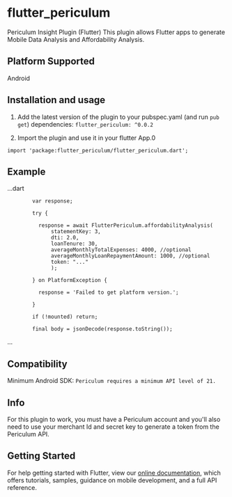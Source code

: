 # flutter_periculum

Periculum Insight Plugin (Flutter)
This plugin allows Flutter apps to generate Mobile Data Analysis and Affordability Analysis.

## Platform Supported
Android

## Installation and usage
1. Add the latest version of the plugin to your pubspec.yaml (and run `pub get`)
dependencies:
    `flutter_periculum: ^0.0.2`

2. Import  the plugin and use it in your flutter App.0

`import 'package:flutter_periculum/flutter_periculum.dart';`

## Example
...dart
```
        var response;

        try {

          response = await FlutterPericulum.affordabilityAnalysis(
              statementKey: 3,
              dti: 2.0,
              loanTenure: 30,
              averageMonthlyTotalExpenses: 4000, //optional
              averageMonthlyLoanRepaymentAmount: 1000, //optional
              token: "..."
              );

        } on PlatformException {

          response = 'Failed to get platform version.';

        }

        if (!mounted) return;

        final body = jsonDecode(response.toString());
```
...

## Compatibility
Minimum Android SDK: `Periculum requires a minimum API level of 21.`

## Info
For this plugin to work, you must have a Periculum account and you'll also need to use your merchant Id and secret key to generate a token from the Periculum API.


## Getting Started
For help getting started with Flutter, view our
[online documentation](https://flutter.dev/docs), which offers tutorials,
samples, guidance on mobile development, and a full API reference.

